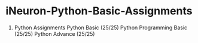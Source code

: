 # iNeuron-Python-Basic-Assignments

1. Python Assignments
Python Basic (25/25)
Python Programming Basic (25/25)
Python Advance (25/25)
